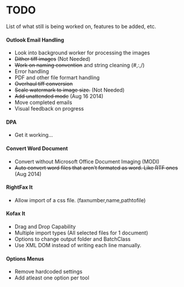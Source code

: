 TODO
====

List of what still is being worked on, features to be added, etc.



#### Outlook Email Handling

* Look into background worker for processing the images
* ~~Dither tiff images~~ (Not Needed)
* ~~Work on naming convention~~ and string cleaning (#,:,/)
* Error handling
* PDF and other file formart handling
* ~~Overhaul tiff conversion~~
* ~~Scale watermark to image size.~~ (Not Needed)
* ~~Add unattended mode~~ (Aug 16 2014)
* Move completed emails
* Visual feedback on progress

#### DPA

* Get it working...

#### Convert Word Document

* Convert without Microsoft Office Document Imaging (MODI)
* ~~Auto convert word files that aren't formated as word. Like RTF ones~~ (Aug 2014)

#### RightFax It

* Allow import of a css file. (faxnumber,name,pathtofile)

#### Kofax It

* Drag and Drop Capability
* Multiple import types (All selected files for 1 document)
* Options to change output folder and BatchClass
* Use XML DOM instead of writing each line manually.

#### Options Menus

* Remove hardcoded settings
* Add atleast one option per tool
